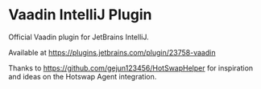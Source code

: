 # Vaadin IntelliJ Plugin

Official Vaadin plugin for JetBrains IntelliJ.

Available at https://plugins.jetbrains.com/plugin/23758-vaadin

Thanks to https://github.com/gejun123456/HotSwapHelper for inspiration and ideas on the Hotswap Agent integration.
